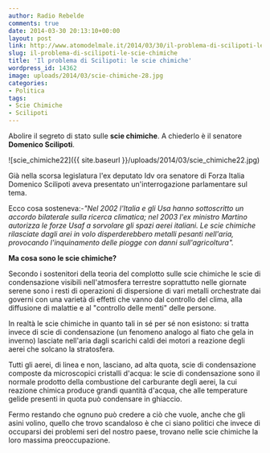 ```yaml
---
author: Radio Rebelde
comments: true
date: 2014-03-30 20:13:10+00:00
layout: post
link: http://www.atomodelmale.it/2014/03/30/il-problema-di-scilipoti-le-scie-chimiche/
slug: il-problema-di-scilipoti-le-scie-chimiche
title: 'Il problema di Scilipoti: le scie chimiche'
wordpress_id: 14362
image: uploads/2014/03/scie-chimiche-28.jpg
categories:
- Politica
tags:
- Scie Chimiche
- Scilipoti
---
```


Abolire il segreto di stato sulle **scie chimiche**. A chiederlo è il senatore **Domenico Scilipoti**.

![scie_chimiche22]({{ site.baseurl }}/uploads/2014/03/scie_chimiche22.jpg)

Già nella scorsa legislatura l'ex deputato Idv ora senatore di Forza Italia Domenico Scilipoti aveva presentato un'interrogazione parlamentare sul tema.

Ecco cosa sosteneva:-_"Nel 2002 l'Italia e gli Usa hanno sottoscritto un accordo bilaterale sulla ricerca climatica; nel 2003 l'ex ministro Martino autorizza le forze Usaf a sorvolare gli spazi aerei italiani. Le scie chimiche rilasciate dagli arei in volo disperderebbero metalli pesanti nell'aria, provocando l'inquinamento delle piogge con danni sull'agricoltura"._

**Ma cosa sono le scie chimiche?**

Secondo i sostenitori della teoria del complotto sulle scie chimiche le scie di condensazione visibili nell'atmosfera terrestre soprattutto nelle giornate serene sono i resti di operazioni di dispersione di vari metalli orchestrate dai governi con una varietà di effetti che vanno dal controllo del clima, alla diffusione di malattie e al "controllo delle menti" delle persone.

In realtà le scie chimiche in quanto tali in sé per sé non esistono: si tratta invece di scie di condensazione (un fenomeno analogo al fiato che gela in inverno) lasciate nell'aria dagli scarichi caldi dei motori a reazione degli aerei che solcano la stratosfera.

Tutti gli aerei, di linea e non, lasciano, ad alta quota, scie di condensazione composte da microscopici cristalli d'acqua: le scie di condensazione sono il normale prodotto della combustione del carburante degli aerei, la cui reazione chimica produce grandi quantità d'acqua, che alle temperature gelide presenti in quota può condensare in ghiaccio.

Fermo restando che ognuno può credere a ciò che vuole, anche che gli asini volino, quello che trovo scandaloso è che ci siano politici che invece di occuparsi dei problemi seri del nostro paese, trovano nelle scie chimiche la loro massima preoccupazione.
